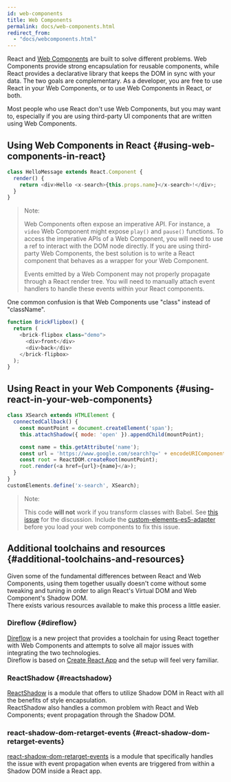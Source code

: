 ```yaml
---
id: web-components
title: Web Components
permalink: docs/web-components.html
redirect_from:
  - "docs/webcomponents.html"
---
```


React and [Web Components](https://developer.mozilla.org/en-US/docs/Web/Web_Components) are built to solve different problems.  Web Components provide strong encapsulation for reusable components, while React provides a declarative library that keeps the DOM in sync with your data. The two goals are complementary. As a developer, you are free to use React in your Web Components, or to use Web Components in React, or both.

Most people who use React don't use Web Components, but you may want to, especially if you are using third-party UI components that are written using Web Components.

## Using Web Components in React {#using-web-components-in-react}

```javascript
class HelloMessage extends React.Component {
  render() {
    return <div>Hello <x-search>{this.props.name}</x-search>!</div>;
  }
}
```

> Note:
>
> Web Components often expose an imperative API. For instance, a `video` Web Component might expose `play()` and `pause()` functions. To access the imperative APIs of a Web Component, you will need to use a ref to interact with the DOM node directly. If you are using third-party Web Components, the best solution is to write a React component that behaves as a wrapper for your Web Component.
>
> Events emitted by a Web Component may not properly propagate through a React render tree.
> You will need to manually attach event handlers to handle these events within your React components.

One common confusion is that Web Components use "class" instead of "className".

```javascript
function BrickFlipbox() {
  return (
    <brick-flipbox class="demo">
      <div>front</div>
      <div>back</div>
    </brick-flipbox>
  );
}
```

## Using React in your Web Components {#using-react-in-your-web-components}

```javascript
class XSearch extends HTMLElement {
  connectedCallback() {
    const mountPoint = document.createElement('span');
    this.attachShadow({ mode: 'open' }).appendChild(mountPoint);

    const name = this.getAttribute('name');
    const url = 'https://www.google.com/search?q=' + encodeURIComponent(name);
    const root = ReactDOM.createRoot(mountPoint);
    root.render(<a href={url}>{name}</a>);
  }
}
customElements.define('x-search', XSearch);
```

>Note:
>
>This code **will not** work if you transform classes with Babel. See [this issue](https://github.com/w3c/webcomponents/issues/587) for the discussion.
>Include the [custom-elements-es5-adapter](https://github.com/webcomponents/polyfills/tree/master/packages/webcomponentsjs#custom-elements-es5-adapterjs) before you load your web components to fix this issue.

## Additional toolchains and resources {#additional-toolchains-and-resources}

Given some of the fundamental differences between React and Web Components, using them together usually doesn't come without some tweaking and tuning in order to align React's Virtual DOM and Web Component's Shadow DOM.  
There exists various resources available to make this process a little easier.  

### Direflow {#direflow}

[Direflow](https://direflow.io/) is a new project that provides a toolchain for using React together with Web Components and attempts to solve all major issues with integrating the two technologies.  
Direflow is based on [Create React App](https://create-react-app.dev/docs/getting-started/) and the setup will feel very familiar.
  
### ReactShadow {#reactshadow}

[ReactShadow](https://github.com/Wildhoney/ReactShadow#readme) is a module that offers to utilize Shadow DOM in React with all the benefits of style encapsulation.  
ReactShadow also handles a common problem with React and Web Components; event propagation through the Shadow DOM.  

### react-shadow-dom-retarget-events {#react-shadow-dom-retarget-events}

[react-shadow-dom-retarget-events](https://github.com/spring-media/react-shadow-dom-retarget-events#readme) is a module that specifically handles the issue with event propagation when events are triggered from within a Shadow DOM inside a React app.  
